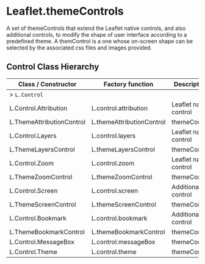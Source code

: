 # Leaflet.themeControls

A set of themeControls that extend the Leaflet native controls, and also additional controls, to modify the shape of user interface according to a predefined theme. A themControl is a one whose on-screen shape can be selected by the associated css files and images provided.

## Control Class Hierarchy

| Class / Constructor                     | Factory function          | Description            |
|-----------------------------------------|---------------------------|------------------------|
| > `L.Control`                               |                           |                        |
|	L.Control.Attribution             | L.control.attribution     | Leaflet native control |
|		L.ThemeAttributionControl | L.themeAttributionControl | themeControl           |
|	L.Control.Layers                  | L.control.layers          | Leaflet native control |
|		L.ThemeLayersControl      | L.themeLayersControl      | themeControl           |
|	L.Control.Zoom                    | L.control.zoom            | Leaflet native control |
|		L.ThemeZoomControl        | L.themeZoomControl        | themeControl           |
|	L.Control.Screen                  | L.control.screen          | Additional control     |
|		L.ThemeScreenControl      | L.themeScreenControl      | themeControl           |
|	L.Control.Bookmark                | L.control.bookmark        | Additional control     |
|		L.ThemeBookmarkControl    | L.themeBookmarkControl    | themeControl           |
|	L.Control.MessageBox              | L.control.messageBox      | themeControl           |
|	L.Control.Theme                   | L.control.theme           | themeControl           |
